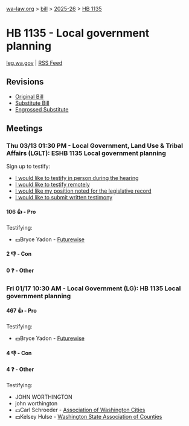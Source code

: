 [wa-law.org](/) > [bill](/bill/) > [2025-26](/bill/2025-26/) > [HB 1135](/bill/2025-26/hb/1135/)

# HB 1135 - Local government planning
[leg.wa.gov](https://app.leg.wa.gov/billsummary?BillNumber=1135&Year=2025&Initiative=false) | [RSS Feed](./rss.xml)

## Revisions
* [Original Bill](1/)
* [Substitute Bill](S/)
* [Engrossed Substitute](S.E/)

## Meetings
### Thu 03/13 01:30 PM - Local Government, Land Use & Tribal Affairs (LGLT): ESHB 1135 Local government planning
Sign up to testify:
* [I would like to testify in person during the hearing](https://app.leg.wa.gov/csi/Testifier/Add?chamber=House&mId=32963&aId=165423&caId=26316&tId=1)
* [I would like to testify remotely](https://app.leg.wa.gov/csi/Testifier/Add?chamber=House&mId=32963&aId=165423&caId=26316&tId=2)
* [I would like my position noted for the legislative record](https://app.leg.wa.gov/csi/Testifier/Add?chamber=House&mId=32963&aId=165423&caId=26316&tId=3)
* [I would like to submit written testimony](https://app.leg.wa.gov/csi/Testifier/Add?chamber=House&mId=32963&aId=165423&caId=26316&tId=4)

#### 106 👍 - Pro
Testifying:
* 💵Bryce Yadon - [Futurewise](/org/futurewise/)

#### 2 👎 - Con

#### 0 ❓ - Other

### Fri 01/17 10:30 AM - Local Government (LG): HB 1135 Local government planning
#### 467 👍 - Pro
Testifying:
* 💵Bryce Yadon - [Futurewise](/org/futurewise/)

#### 4 👎 - Con

#### 4 ❓ - Other
Testifying:
* JOHN WORTHINGTON
* john worthington
* 💵Carl Schroeder - [Association of Washington Cities](/org/association_of_washington_cities/)
* 💵Kelsey Hulse - [Washington State Association of Counties](/org/washington_state_association_of_counties/)
